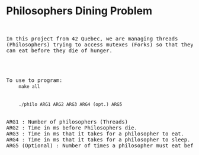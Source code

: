 <html>
	<body>
		<h1>Philosophers Dining Problem</h1>
		</br>
		<pre>
In this project from 42 Quebec, we are managing threads 
(Philosophers) trying to access mutexes (Forks) so that they 
can eat before they die of hunger.
</br>
</br>
To use to program: 
	<code>make all</code>
	</br>
	<code>./philo ARG1 ARG2 ARG3 ARG4 (opt.) ARG5</code>
</br>
ARG1 : Number of philosophers (Threads)
ARG2 : Time in ms before Philosophers die.
ARG3 : Time in ms that it takes for a philosopher to eat.
ARG4 : Time in ms that it takes for a philosopher to sleep.
ARG5 (Optional) : Number of times a philosopher must eat before he is done.
		</pre>
	</body>
</html>